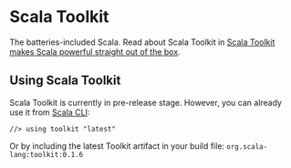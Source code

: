 # Scala Toolkit
The batteries-included Scala. Read about Scala Toolkit in [Scala Toolkit makes Scala powerful straight out of the box](https://virtuslab.com/blog/scala-toolkit-makes-scala-powerful-straight-out-of-the-box/).

## Using Scala Toolkit

Scala Toolkit is currently in pre-release stage. However, you can already use it from [Scala CLI](https://scala-cli.virtuslab.org/):
```
//> using toolkit "latest"
```
Or by including the latest Toolkit artifact in your build file: `org.scala-lang:toolkit:0.1.6`

